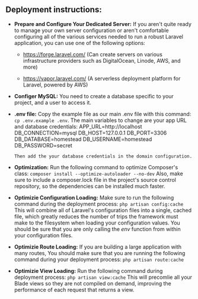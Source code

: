 ## Deployment instructions:


- **Prepare and Configure Your Dedicated Server:**
     If you aren't quite ready to manage your own server configuration or aren't comfortable configuring all of the various services needed to run a robust Laravel application, you can use one of the following options:
    - https://forge.laravel.com/ 
      (Can create servers on various infrastructure providers such as DigitalOcean, Linode, AWS, and more)
      
    - https://vapor.laravel.com/ 
      (A serverless deployment platform for Laravel, powered by AWS)

- **Configer MySQL:**
     You need to create a database specific to your project, and a user to access it.

- **.env file:**
      Copy the example file as our main .env file with this command: `cp .env.example .env`.
      The main variables to change are your app URL and database credentials: 
        APP_URL=http://localhost
        DB_CONNECTION=mysql
        DB_HOST=127.0.0.1
        DB_PORT=3306
        DB_DATABASE=homestead
        DB_USERNAME=homestead
        DB_PASSWORD=secret

      Then add the your database credentials in the domain configuration. 

- **Optimization:**
    Run the following command to optimize Composer's class: 
    `composer install --optimize-autoloader --no-dev`
    Also, make sure to include a composer.lock file in the project's source control repository, so the dependencies can be installed much faster.

- **Optimizie Configuration Loading:**
    Make sure to run the following command during the deployment process: 
    `php artisan config:cache`
    This will combine all of Laravel's configuration files into a single, cached file, which greatly reduces the number of trips the framework must make to the         filesystem when loading your configuration values.
    You should be sure that you are only calling the *env* function from within your configuration files.

- **Optimizie Route Loading:**
    If you are building a large application with many routes, You should make sure that you are running the following command during your deployment process: 
    `php artisan route:cache`

- **Optimizie View Loading:**
    Run the following command during deployment process: 
    `php artisan view:cache`
    This will precomlie all your Blade views so they are not compiled on demand, improving the performance of each request that returns a view.
